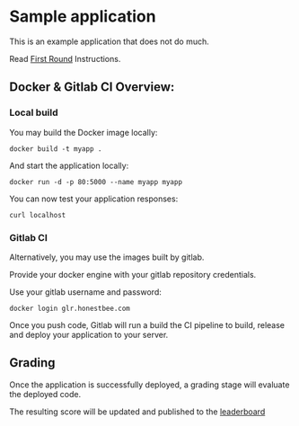 # Sample application

This is an example application that does not do much.

Read [First Round](first_round/) Instructions.


## Docker & Gitlab CI Overview:

### Local build

You may build the Docker image locally:
```
docker build -t myapp .
```

And start the application locally:
```
docker run -d -p 80:5000 --name myapp myapp
```

You can now test your application responses:
```
curl localhost
```

### Gitlab CI

Alternatively, you may use the images built by gitlab.

Provide your docker engine with your gitlab repository credentials.

   Use your gitlab username and password:
   ```
   docker login glr.honestbee.com
   ```

Once you push code, Gitlab will run a build the CI pipeline to build, release and deploy your application to your server.

## Grading

Once the application is successfully deployed, a grading stage will evaluate the deployed code.

The resulting score will be updated and published to the [leaderboard](http://leaderboard.honestbee.com)

